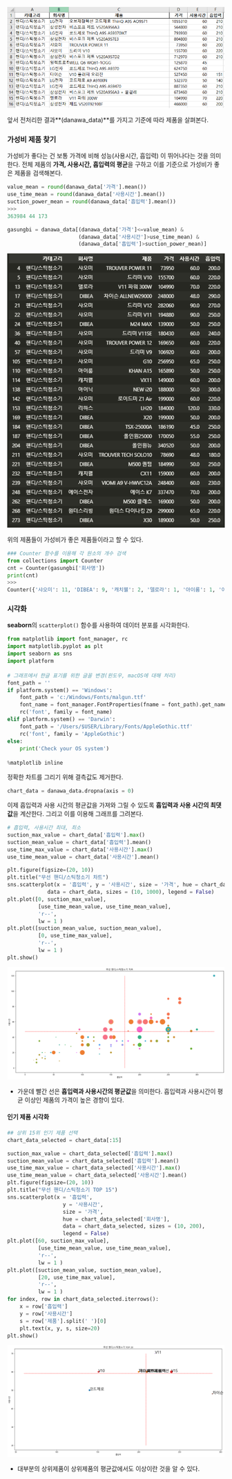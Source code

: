 ![image-20220121151706470](assets/subject07_2/image-20220121151706470.png)

앞서 전처리한 결과**(danawa_data)**를 가지고 기준에 따라 제품을 살펴본다.



### 가성비 제품 찾기

가성비가 좋다는 건 보통 가격에 비해 성능(사용시간, 흡입력) 이 뛰어나다는 것을 의미한다. 전체 제품의 **가격, 사용시간, 흡입력의 평균**을 구하고 이를 기준으로 가성비가 좋은 제품을 검색해본다.

```python
value_mean = round(danawa_data['가격'].mean())
use_time_mean = round(danawa_data['사용시간'].mean())
suction_power_mean = round(danawa_data['흡입력'].mean())
>>>
363984 44 173
```

```python
gasungbi = danawa_data[(danawa_data['가격']<=value_mean) & 
                       (danawa_data['사용시간']>use_time_mean) & 
                       (danawa_data['흡입력']>suction_power_mean)]
```

![image-20220121154012345](assets/subject07_2/image-20220121154012345.png)

위의 제품들이 가성비가 좋은 제품들이라고 할 수 있다.

```python
### Counter 함수를 이용해 각 원소의 개수 검색
from collections import Counter
cnt = Counter(gasungbi['회사명'])
print(cnt)
>>>
Counter({'샤오미': 11, 'DIBEA': 9, '캐치웰': 2, '델로라': 1, '아이룸': 1, '아이닉': 1, '리하스': 1, '에이스전자': 1, '원더스리빙': 1})
```





### 시각화

**seaborn**의 `scatterplot()` 함수를 사용하여 데이터 분포를 시각화한다.

```python
from matplotlib import font_manager, rc
import matplotlib.pyplot as plt
import seaborn as sns
import platform 

# 그래프에서 한글 표기를 위한 글꼴 변경(윈도우, macOS에 대해 처리)
font_path = ''
if platform.system() == 'Windows': 
    font_path = 'c:/Windows/Fonts/malgun.ttf'
    font_name = font_manager.FontProperties(fname = font_path).get_name()
    rc('font', family = font_name)
elif platform.system() == 'Darwin':
    font_path = '/Users/$USER/Library/Fonts/AppleGothic.ttf'
    rc('font', family = 'AppleGothic')
else: 
    print('Check your OS system')
    
%matplotlib inline
```

정확한 차트를 그리기 위해 결측값도 제거한다.

```python
chart_data = danawa_data.dropna(axis = 0)
```

이제 흡입력과 사용 시간의 평균값을 가져와 그릴 수 있도록 **흡입력과 사용 시간의 최댓값**을 계산한다. 그리고 이를 이용해 그래프를 그려본다.

```python
# 흡입력, 사용시간 최대, 최소
suction_max_value = chart_data['흡입력'].max()
suction_mean_value = chart_data['흡입력'].mean()
use_time_max_value = chart_data['사용시간'].max()
use_time_mean_value = chart_data['사용시간'].mean()
```

```python
plt.figure(figsize=(20, 10))
plt.title("무선 핸디/스틱청소기 차트")
sns.scatterplot(x = '흡입력', y = '사용시간', size = '가격', hue = chart_data['회사명'], 
             data = chart_data, sizes = (10, 1000), legend = False)
plt.plot([0, suction_max_value], 
          [use_time_mean_value, use_time_mean_value], 
          'r--', 
          lw = 1 )
plt.plot([suction_mean_value, suction_mean_value], 
          [0, use_time_max_value], 
          'r--', 
          lw = 1 )
plt.show()
```

![output](assets/subject07_2/output.png)

- 가운데 빨간 선은 **흡입력과 사용시간의 평균값**을 의미한다. 흡입력과 사용시간이 평균 이상인 제품의 가격이 높은 경향이 있다.





#### 인기 제품 시각화

```python
## 상위 15위 인기 제품 선택
chart_data_selected = chart_data[:15]
```

```python
suction_max_value = chart_data_selected['흡입력'].max()
suction_mean_value = chart_data_selected['흡입력'].mean()
use_time_max_value = chart_data_selected['사용시간'].max()
use_time_mean_value = chart_data_selected['사용시간'].mean()
plt.figure(figsize=(20, 10))
plt.title("무선 핸디/스틱청소기 TOP 15")
sns.scatterplot(x = '흡입력', 
                  y = '사용시간', 
                  size = '가격', 
                  hue = chart_data_selected['회사명'], 
                  data = chart_data_selected, sizes = (10, 200),
                  legend = False)
plt.plot([60, suction_max_value], 
          [use_time_mean_value, use_time_mean_value], 
          'r--', 
          lw = 1 )
plt.plot([suction_mean_value, suction_mean_value], 
          [20, use_time_max_value], 
          'r--', 
          lw = 1 )
for index, row in chart_data_selected.iterrows():
    x = row['흡입력']
    y = row['사용시간']
    s = row['제품'].split(' ')[0]
    plt.text(x, y, s, size=20)
plt.show()
```

![output](assets/subject07_2/output-16427506496521.png)

- 대부분의 상위제품이 상위제품의 평균값에서도 이상이란 것을 알 수 있다.